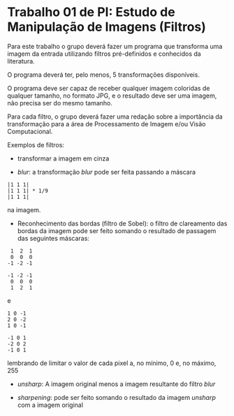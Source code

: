 # Trabalho 01 de PI: Estudo de Manipulação de Imagens (Filtros)


Para este trabalho o grupo deverá fazer um programa que transforma uma imagem da entrada utilizando filtros pré-definidos e conhecidos da literatura. 

O programa deverá ter, pelo menos, 5 transformações disponíveis. 

O programa deve ser capaz de receber qualquer imagem coloridas de qualquer tamanho, no formato JPG, e o resultado deve ser uma imagem, não precisa ser do mesmo tamanho.

Para cada filtro, o grupo deverá fazer uma redação sobre a importância da transformação para a área de Processamento de Imagem e/ou Visão Computacional.

Exemplos de filtros: 

* transformar a imagem em cinza


 * *blur*: a transformação *blur* pode ser feita passando a máscara
 ```
|1 1 1|
|1 1 1| * 1/9
|1 1 1|
 ```
na imagem.

* Reconhecimento das bordas (filtro de Sobel): o filtro de clareamento das bordas da imagem pode ser feito somando o resultado de passagem das seguintes máscaras:
```
 1  2  1
 0  0  0
-1 -2 -1
```
```
-1 -2 -1
 0  0  0
 1  2  1
```
e
```
1 0 -1
2 0 -2
1 0 -1
```
```
-1 0 1
-2 0 2
-1 0 1
```
lembrando de limitar o valor de cada pixel a, no mínimo, 0 e, no máximo, 255

* *unsharp*: A imagem original menos a imagem resultante do filtro *blur*

* *sharpening*: pode ser feito somando o resultado da imagem *unsharp* com a imagem original

